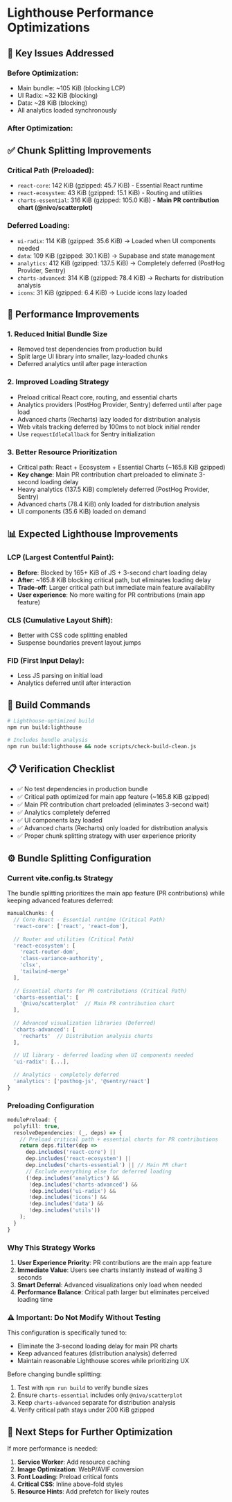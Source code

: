 # Lighthouse Performance Optimizations

## 🎯 Key Issues Addressed

### Before Optimization:
- Main bundle: ~105 KiB (blocking LCP)
- UI Radix: ~32 KiB (blocking)
- Data: ~28 KiB (blocking)
- All analytics loaded synchronously

### After Optimization:

## ✅ Chunk Splitting Improvements

### Critical Path (Preloaded):
- `react-core`: 142 KiB (gzipped: 45.7 KiB) - Essential React runtime
- `react-ecosystem`: 43 KiB (gzipped: 15.1 KiB) - Routing and utilities
- `charts-essential`: 316 KiB (gzipped: 105.0 KiB) - **Main PR contribution chart (@nivo/scatterplot)**

### Deferred Loading:
- `ui-radix`: 114 KiB (gzipped: 35.6 KiB) → Loaded when UI components needed
- `data`: 109 KiB (gzipped: 30.1 KiB) → Supabase and state management
- `analytics`: 412 KiB (gzipped: 137.5 KiB) → Completely deferred (PostHog Provider, Sentry)
- `charts-advanced`: 314 KiB (gzipped: 78.4 KiB) → Recharts for distribution analysis
- `icons`: 31 KiB (gzipped: 6.4 KiB) → Lucide icons lazy loaded

## 🚀 Performance Improvements

### 1. **Reduced Initial Bundle Size**
- Removed test dependencies from production build
- Split large UI library into smaller, lazy-loaded chunks
- Deferred analytics until after page interaction

### 2. **Improved Loading Strategy**
- Preload critical React core, routing, and essential charts
- Analytics providers (PostHog Provider, Sentry) deferred until after page load
- Advanced charts (Recharts) lazy loaded for distribution analysis
- Web vitals tracking deferred by 100ms to not block initial render
- Use `requestIdleCallback` for Sentry initialization

### 3. **Better Resource Prioritization**
- Critical path: React + Ecosystem + Essential Charts (~165.8 KiB gzipped)
- **Key change**: Main PR contribution chart preloaded to eliminate 3-second loading delay
- Heavy analytics (137.5 KiB) completely deferred (PostHog Provider, Sentry)
- Advanced charts (78.4 KiB) only loaded for distribution analysis
- UI components (35.6 KiB) loaded on demand

## 📊 Expected Lighthouse Improvements

### LCP (Largest Contentful Paint):
- **Before**: Blocked by 165+ KiB of JS + 3-second chart loading delay
- **After**: ~165.8 KiB blocking critical path, but eliminates loading delay
- **Trade-off**: Larger critical path but immediate main feature availability
- **User experience**: No more waiting for PR contributions (main app feature)

### CLS (Cumulative Layout Shift):
- Better with CSS code splitting enabled
- Suspense boundaries prevent layout jumps

### FID (First Input Delay):
- Less JS parsing on initial load
- Analytics deferred until after interaction

## 🔧 Build Commands

```bash
# Lighthouse-optimized build
npm run build:lighthouse

# Includes bundle analysis
npm run build:lighthouse && node scripts/check-build-clean.js
```

## 📋 Verification Checklist

- ✅ No test dependencies in production bundle
- ✅ Critical path optimized for main app feature (~165.8 KiB gzipped)
- ✅ Main PR contribution chart preloaded (eliminates 3-second wait)
- ✅ Analytics completely deferred
- ✅ UI components lazy loaded
- ✅ Advanced charts (Recharts) only loaded for distribution analysis
- ✅ Proper chunk splitting strategy with user experience priority

## ⚙️ Bundle Splitting Configuration

### Current vite.config.ts Strategy

The bundle splitting prioritizes the main app feature (PR contributions) while keeping advanced features deferred:

```typescript
manualChunks: {
  // Core React - Essential runtime (Critical Path)
  'react-core': ['react', 'react-dom'],
  
  // Router and utilities (Critical Path)
  'react-ecosystem': [
    'react-router-dom',
    'class-variance-authority', 
    'clsx',
    'tailwind-merge'
  ],
  
  // Essential charts for PR contributions (Critical Path)
  'charts-essential': [
    '@nivo/scatterplot'  // Main PR contribution chart
  ],
  
  // Advanced visualization libraries (Deferred)
  'charts-advanced': [
    'recharts'  // Distribution analysis charts
  ],
  
  // UI library - deferred loading when UI components needed
  'ui-radix': [...],
  
  // Analytics - completely deferred
  'analytics': ['posthog-js', '@sentry/react']
}
```

### Preloading Configuration

```typescript
modulePreload: {
  polyfill: true,
  resolveDependencies: (_, deps) => {
    // Preload critical path + essential charts for PR contributions
    return deps.filter(dep => 
      dep.includes('react-core') || 
      dep.includes('react-ecosystem') ||
      dep.includes('charts-essential') || // Main PR chart
      // Exclude everything else for deferred loading
      (!dep.includes('analytics') && 
       !dep.includes('charts-advanced') && 
       !dep.includes('ui-radix') &&
       !dep.includes('icons') &&
       !dep.includes('data') &&
       !dep.includes('utils'))
    );
  }
}
```

### Why This Strategy Works

1. **User Experience Priority**: PR contributions are the main app feature
2. **Immediate Value**: Users see charts instantly instead of waiting 3 seconds
3. **Smart Deferral**: Advanced visualizations only load when needed
4. **Performance Balance**: Critical path larger but eliminates perceived loading time

### ⚠️ Important: Do Not Modify Without Testing

This configuration is specifically tuned to:
- Eliminate the 3-second loading delay for main PR charts
- Keep advanced features (distribution analysis) deferred
- Maintain reasonable Lighthouse scores while prioritizing UX

Before changing bundle splitting:
1. Test with `npm run build` to verify bundle sizes
2. Ensure `charts-essential` includes only `@nivo/scatterplot`
3. Keep `charts-advanced` separate for distribution analysis
4. Verify critical path stays under 200 KiB gzipped

## 🎯 Next Steps for Further Optimization

If more performance is needed:

1. **Service Worker**: Add resource caching
2. **Image Optimization**: WebP/AVIF conversion
3. **Font Loading**: Preload critical fonts
4. **Critical CSS**: Inline above-fold styles
5. **Resource Hints**: Add prefetch for likely routes